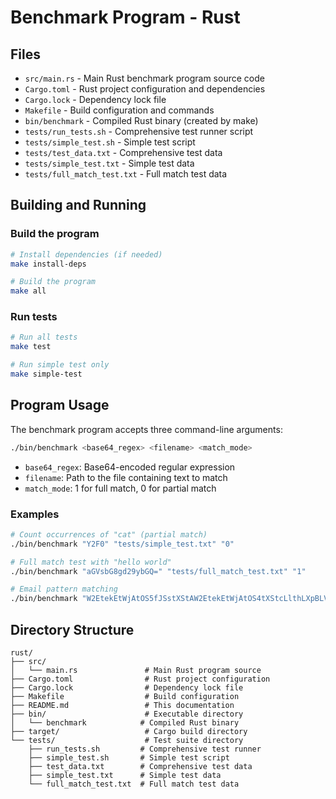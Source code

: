 # Benchmark Program - Rust

## Files
- `src/main.rs` - Main Rust benchmark program source code
- `Cargo.toml` - Rust project configuration and dependencies
- `Cargo.lock` - Dependency lock file
- `Makefile` - Build configuration and commands
- `bin/benchmark` - Compiled Rust binary (created by make)
- `tests/run_tests.sh` - Comprehensive test runner script
- `tests/simple_test.sh` - Simple test script
- `tests/test_data.txt` - Comprehensive test data
- `tests/simple_test.txt` - Simple test data
- `tests/full_match_test.txt` - Full match test data

## Building and Running

### Build the program
```bash
# Install dependencies (if needed)
make install-deps

# Build the program
make all
```

### Run tests
```bash
# Run all tests
make test

# Run simple test only
make simple-test
```

## Program Usage

The benchmark program accepts three command-line arguments:

```bash
./bin/benchmark <base64_regex> <filename> <match_mode>
```

- `base64_regex`: Base64-encoded regular expression
- `filename`: Path to the file containing text to match
- `match_mode`: 1 for full match, 0 for partial match

### Examples

```bash
# Count occurrences of "cat" (partial match)
./bin/benchmark "Y2F0" "tests/simple_test.txt" "0"

# Full match test with "hello world"
./bin/benchmark "aGVsbG8gd29ybGQ=" "tests/full_match_test.txt" "1"

# Email pattern matching
./bin/benchmark "W2EtekEtWjAtOS5fJSstXStAW2EtekEtWjAtOS4tXStcLlthLXpBLVpdezIsfQ==" "tests/test_data.txt" "0"
```

## Directory Structure

```
rust/
├── src/
│   └── main.rs               # Main Rust program source
├── Cargo.toml                # Rust project configuration
├── Cargo.lock                # Dependency lock file
├── Makefile                  # Build configuration
├── README.md                 # This documentation
├── bin/                      # Executable directory
│   └── benchmark            # Compiled Rust binary
├── target/                   # Cargo build directory
└── tests/                    # Test suite directory
    ├── run_tests.sh         # Comprehensive test runner
    ├── simple_test.sh       # Simple test script
    ├── test_data.txt        # Comprehensive test data
    ├── simple_test.txt      # Simple test data
    └── full_match_test.txt  # Full match test data
``` 